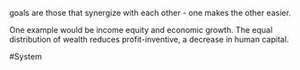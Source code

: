 goals are those that synergize with each other - one makes the other easier.

One example would be income equity and economic growth. The equal distribution of wealth reduces profit-inventive, a decrease in human capital.

#System 